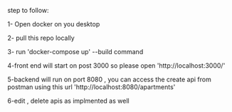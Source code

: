 step to follow:

1- Open docker on you desktop

2- pull this repo locally

3- run 'docker-compose up' --build command

4-front end will start on post 3000 so please open 'http://localhost:3000/'

5-backend will run on port 8080 , you can access the create api from postman using this url 'http://localhost:8080/apartments'

6-edit , delete apis as implmented as well
